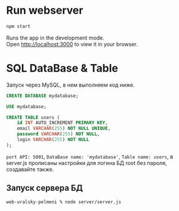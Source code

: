 # Run webserver

```bash
npm start
```

Runs the app in the development mode.\
Open [http://localhost:3000](http://localhost:3000) to view it in your browser.

# SQL DataBase & Table

Запуск через MySQL, в нем выполняем код ниже.

```sql
CREATE DATABASE mydatabase;

USE mydatabase;

CREATE TABLE users (
    id INT AUTO_INCREMENT PRIMARY KEY,
    email VARCHAR(255) NOT NULL UNIQUE,
    password VARCHAR(255) NOT NULL,
    login VARCHAR(255) NOT NULL
);
```

`port API: 5001`, `DataBase name: 'mydatabase'`, `Table name: users`, в server.js прописаны настройки для логина БД root без пароля, создавайте также.


## Запуск сервера БД

```bash
web-uralsky-pelmeni % node server/server.js
``` 
